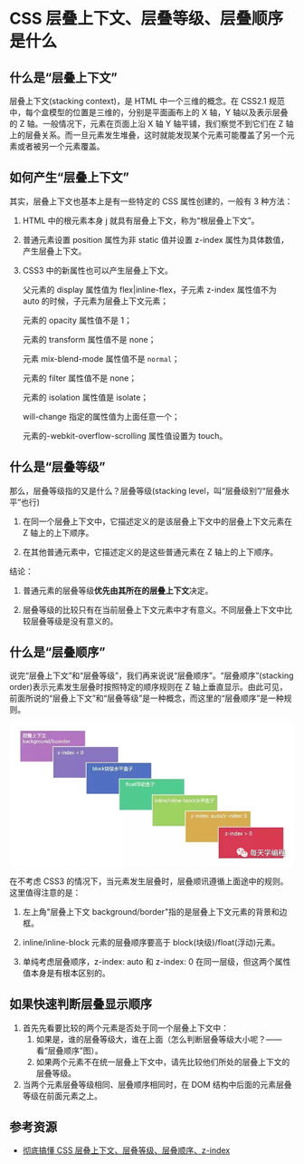 # CSS 层叠上下文、层叠等级、层叠顺序是什么

## 什么是“层叠上下文”

层叠上下文(stacking context)，是 HTML 中一个三维的概念。在 CSS2.1 规范中，每个盒模型的位置是三维的，分别是平面画布上的 X 轴，Y 轴以及表示层叠的 Z 轴。一般情况下，元素在页面上沿 X 轴 Y 轴平铺，我们察觉不到它们在 Z 轴上的层叠关系。而一旦元素发生堆叠，这时就能发现某个元素可能覆盖了另一个元素或者被另一个元素覆盖。

## 如何产生“层叠上下文”

其实，层叠上下文也基本上是有一些特定的 CSS 属性创建的，一般有 3 种方法：

1. HTML 中的根元素<html></html>本身 j 就具有层叠上下文，称为“根层叠上下文”。

2. 普通元素设置 position 属性为非 static 值并设置 z-index 属性为具体数值，产生层叠上下文。

3. CSS3 中的新属性也可以产生层叠上下文。

   父元素的 display 属性值为 flex|inline-flex，子元素 z-index 属性值不为 auto 的时候，子元素为层叠上下文元素；

   元素的 opacity 属性值不是 1；

   元素的 transform 属性值不是 none；

   元素 mix-blend-mode 属性值不是 `normal`；

   元素的 filter 属性值不是 none；

   元素的 isolation 属性值是 isolate；

   will-change 指定的属性值为上面任意一个；

   元素的-webkit-overflow-scrolling 属性值设置为 touch。

## 什么是“层叠等级”

那么，层叠等级指的又是什么？层叠等级(stacking level，叫“层叠级别”/“层叠水平”也行)

1. 在同一个层叠上下文中，它描述定义的是该层叠上下文中的层叠上下文元素在 Z 轴上的上下顺序。

2. 在其他普通元素中，它描述定义的是这些普通元素在 Z 轴上的上下顺序。

结论：

1. 普通元素的层叠等级**优先由其所在的层叠上下文**决定。

2. 层叠等级的比较只有在当前层叠上下文元素中才有意义。不同层叠上下文中比较层叠等级是没有意义的。

## 什么是“层叠顺序”

说完“层叠上下文”和“层叠等级”，我们再来说说“层叠顺序”。“层叠顺序”(stacking order)表示元素发生层叠时按照特定的顺序规则在 Z 轴上垂直显示。由此可见，前面所说的“层叠上下文”和“层叠等级”是一种概念，而这里的“层叠顺序”是一种规则。

![640](./assets/640.jpg)

在不考虑 CSS3 的情况下，当元素发生层叠时，层叠顺讯遵循上面途中的规则。这里值得注意的是：

1. 左上角"层叠上下文 background/border"指的是层叠上下文元素的背景和边框。

2. inline/inline-block 元素的层叠顺序要高于 block(块级)/float(浮动)元素。

3. 单纯考虑层叠顺序，z-index: auto 和 z-index: 0 在同一层级，但这两个属性值本身是有根本区别的。

## 如果快速判断层叠显示顺序

1. 首先先看要比较的两个元素是否处于同一个层叠上下文中：
   1. 如果是，谁的层叠等级大，谁在上面（怎么判断层叠等级大小呢？——看“层叠顺序”图）。
   2. 如果两个元素不在统一层叠上下文中，请先比较他们所处的层叠上下文的层叠等级。
2. 当两个元素层叠等级相同、层叠顺序相同时，在 DOM 结构中后面的元素层叠等级在前面元素之上。

## 参考资源

- [彻底搞懂 CSS 层叠上下文、层叠等级、层叠顺序、z-index](https://mp.weixin.qq.com/s/16-Ubn2dNqa0vLNqlO1x3w)
